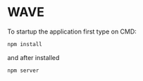 # WAVE

To startup the application first type on CMD:
```typescript
npm install
```
and after installed
```typescript
npm server
```


